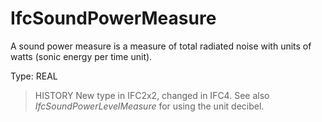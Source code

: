 # IfcSoundPowerMeasure

A sound power measure is a measure of total radiated noise with units of watts (sonic energy per time unit).<!-- end of definition -->

Type: REAL

> HISTORY New type in IFC2x2, changed in IFC4. See also _IfcSoundPowerLevelMeasure_ for using the unit decibel.
